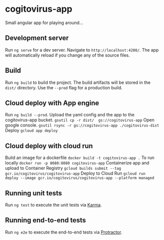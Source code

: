 # cogitovirus-app

Small angular app for playing around...

## Development server

Run `ng serve` for a dev server. Navigate to `http://localhost:4200/`. The app will automatically reload if you change any of the source files.

## Build

Run `ng build` to build the project. The build artifacts will be stored in the `dist/` directory. Use the `--prod` flag for a production build.

## Cloud deploy with App engine

Run `ng build --prod`.
Upload the yaml config and the app to the cogitovirus-app bucket. `gsutil cp -r dist/  gs://cogitovirus-app`
Open google console. `gsutil rsync -r gs://cogitovirus-app ./cogitovirus-dist`
Deploy `gcloud app deploy`

## Cloud deploy with cloud run
Build an image for a dockerfile
`docker build -t cogitovirus-app .`
To run locally
`docker run -p 8080:8080 cogitovirus-app`
Containerize app and upload to Container Registry
`gcloud builds submit --tag gcr.io/cogitovirus/cogitovirus-app`
Deploy to Cloud Run
`gcloud run deploy --image gcr.io/cogitovirus/cogitovirus-app --platform managed`

## Running unit tests

Run `ng test` to execute the unit tests via [Karma](https://karma-runner.github.io).

## Running end-to-end tests

Run `ng e2e` to execute the end-to-end tests via [Protractor](http://www.protractortest.org/).